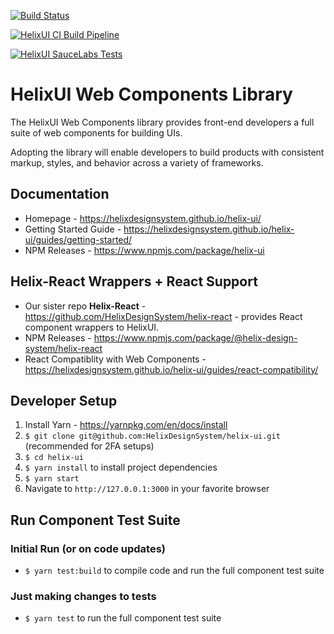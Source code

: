 [![Build Status](https://travis-ci.com/HelixDesignSystem/helix-ui.svg?branch=master)](https://travis-ci.com/HelixDesignSystem/helix-ui)

[![HelixUI CI Build Pipeline](https://github.com/HelixDesignSystem/helix-ui/actions/workflows/build.yml/badge.svg)](https://github.com/HelixDesignSystem/helix-ui/actions/workflows/build.yml)

[![HelixUI SauceLabs Tests](https://github.com/HelixDesignSystem/helix-ui/actions/workflows/browser-tests.yml/badge.svg)](https://github.com/HelixDesignSystem/helix-ui/actions/workflows/browser-tests.yml)

# HelixUI Web Components Library

The HelixUI Web Components library provides front-end developers a full suite
of web components for building UIs.

Adopting the library will enable developers to build products with consistent
markup, styles, and behavior across a variety of frameworks.

## Documentation

 * Homepage - https://helixdesignsystem.github.io/helix-ui/
 * Getting Started Guide - https://helixdesignsystem.github.io/helix-ui/guides/getting-started/
 * NPM Releases - https://www.npmjs.com/package/helix-ui

## Helix-React Wrappers + React Support

 * Our sister repo **Helix-React** - https://github.com/HelixDesignSystem/helix-react - provides
   React component wrappers to HelixUI.
 * NPM Releases - https://www.npmjs.com/package/@helix-design-system/helix-react
 * React Compatiblity with Web Components - https://helixdesignsystem.github.io/helix-ui/guides/react-compatibility/


## Developer Setup

1. Install Yarn - https://yarnpkg.com/en/docs/install
2. `$ git clone git@github.com:HelixDesignSystem/helix-ui.git` (recommended for 2FA setups)
3. `$ cd helix-ui`
4. `$ yarn install` to install project dependencies
5. `$ yarn start`
6. Navigate to `http://127.0.0.1:3000` in your favorite browser

## Run Component Test Suite

### Initial Run (or on code updates)

- `$ yarn test:build` to compile code and run the full component test suite

### Just making changes to tests

- `$ yarn test` to run the full component test suite
